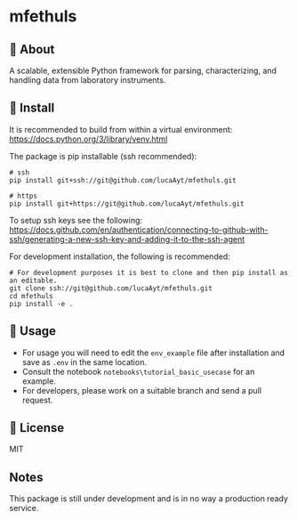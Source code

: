 # mfethuls

## 🚀 About

A scalable, extensible Python framework for parsing, characterizing, and handling data from laboratory instruments.

## 🔧 Install
It is recommended to build from within a virtual environment:<br> 
https://docs.python.org/3/library/venv.html

The package is pip installable (ssh recommended):
```shell
# ssh
pip install git+ssh://git@github.com/lucaAyt/mfethuls.git
```
```shell
# https
pip install git+https://git@github.com/lucaAyt/mfethuls.git
```
To setup ssh keys see the following:<br>
https://docs.github.com/en/authentication/connecting-to-github-with-ssh/generating-a-new-ssh-key-and-adding-it-to-the-ssh-agent

For development installation, the following is recommended:
```shell
# For development purposes it is best to clone and then pip install as an editable.
git clone ssh://git@github.com/lucaAyt/mfethuls.git
cd mfethuls
pip install -e .
```

## 🚁 Usage


- For usage you will need to edit the `env_example` file after installation and save as `.env` in the same location.
- Consult the notebook ``notebooks\tutorial_basic_usecase`` for an example.
- For developers, please work on a suitable branch and send a pull request.

## 📃 License

MIT

## Notes
This package is still under development and is in no way a production ready service.

